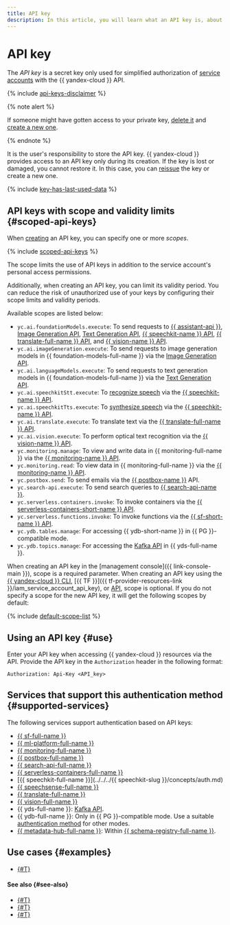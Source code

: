 ```yaml
---
title: API key
description: In this article, you will learn what an API key is, about its purpose, how to use it, and about the services supporting the API key authentication method.
---
```


# API key


The _API key_ is a secret key only used for simplified authorization of [service accounts](../users/service-accounts.md) with the {{ yandex-cloud }} API.

{% include [api-keys-disclaimer](../../../_includes/iam/api-keys-disclaimer.md) %}

{% note alert %}

If someone might have gotten access to your private key, [delete it](../../operations/authentication/manage-api-keys.md#delete-api-key) and [create a new one](../../operations/authentication/manage-api-keys.md#create-api-key).

{% endnote %}

It is the user's responsibility to store the API key. {{ yandex-cloud }} provides access to an API key only during its creation. If the key is lost or damaged, you cannot restore it. In this case, you can [reissue](../../operations/compromised-credentials.md#api-key-reissue) the key or create a new one.

{% include [key-has-last-used-data](../../../_includes/iam/key-has-last-used-data.md) %}

## API keys with scope and validity limits {#scoped-api-keys}

When [creating](../../operations/authentication/manage-api-keys.md#create-api-key) an API key, you can specify one or more _scopes_.

{% include [scoped-api-keys](../../../_includes/iam/scoped-api-keys.md) %}

The scope limits the use of API keys in addition to the service account's personal access permissions.

Additionally, when creating an API key, you can limit its validity period. You can reduce the risk of unauthorized use of your keys by configuring their scope limits and validity periods.

Available scopes are listed below:


* `yc.ai.foundationModels.execute`: To send requests to [{{ assistant-api }}](../../../ai-studio/assistants/api-ref/index.md), [Image Generation API](../../../ai-studio/image-generation/api-ref/index.md), [Text Generation API](../../../ai-studio/text-generation/api-ref/index.md), [{{ speechkit-name }} API](../../../speechkit/concepts/api.md), [{{ translate-full-name }} API](../../../translate/concepts/api.md), and [{{ vision-name }} API](../../../vision/ocr/api-ref/index.md).
* `yc.ai.imageGeneration.execute`: To send requests to image generation models in {{ foundation-models-full-name }} via the [Image Generation API](../../../ai-studio/image-generation/api-ref/index.md).
* `yc.ai.languageModels.execute`: To send requests to text generation models in {{ foundation-models-full-name }} via the [Text Generation API](../../../ai-studio/text-generation/api-ref/index.md).
* `yc.ai.speechkitStt.execute`: To [recognize speech](../../../speechkit/stt/index.md) via the [{{ speechkit-name }} API](../../../speechkit/concepts/api.md).
* `yc.ai.speechkitTts.execute`: To [synthesize speech](../../../speechkit/tts/index.md) via the [{{ speechkit-name }} API](../../../speechkit/concepts/api.md).
* `yc.ai.translate.execute`: To translate text via the [{{ translate-full-name }} API](../../../translate/concepts/api.md).
* `yc.ai.vision.execute`: To perform optical text recognition via the [{{ vision-name }} API](../../../vision/ocr/api-ref/index.md).
* `yc.monitoring.manage`: To view and write data in {{ monitoring-full-name }} via the [{{ monitoring-name }} API](../../../monitoring/api-ref/index.md).
* `yc.monitoring.read`: To view data in {{ monitoring-full-name }} via the [{{ monitoring-name }} API](../../../monitoring/api-ref/index.md).
* `yc.postbox.send`: To send emails via the [{{ postbox-name }}](../../../postbox/index.yaml) API.
* `yc.search-api.execute`: To send search queries to [{{ search-api-name }}](../../../search-api/api-ref/index.md).
* `yc.serverless.containers.invoke`: To invoke containers via the [{{ serverless-containers-short-name }} API](../../../serverless-containers/containers/api-ref/index.md).
* `yc.serverless.functions.invoke`: To invoke functions via the [{{ sf-short-name }} API](../../../functions/functions/api-ref/index.md).
* `yc.ydb.tables.manage`: For accessing {{ ydb-short-name }} in {{ PG }}-compatible mode.
* `yc.ydb.topics.manage`: For accessing the [Kafka API](../../../data-streams/kafkaapi/auth.md) in {{ yds-full-name }}.

When creating an API key in the [management console]({{ link-console-main }}), scope is a required parameter. When creating an API key using the [{{ yandex-cloud }} CLI](../../../cli/cli-ref/iam/cli-ref/api-key/create.md), [{{ TF }}]({{ tf-provider-resources-link }}/iam_service_account_api_key), or [API](../../api-ref/ApiKey/create.md), scope is optional. If you do not specify a scope for the new API key, it will get the following scopes by default:

{% include [default-scope-list](../../../_includes/iam/default-scope-list.md) %}

## Using an API key {#use}

Enter your API key when accessing {{ yandex-cloud }} resources via the API. Provide the API key in the `Authorization` header in the following format:

```
Authorization: Api-Key <API_key>
```

## Services that support this authentication method {#supported-services}

The following services support authentication based on API keys:

* [{{ sf-full-name }}](../../../functions/operations/function/auth.md)
* [{{ ml-platform-full-name }}](../../../datasphere/api-ref/authentication.md)
* [{{ monitoring-full-name }}](../../../monitoring/api-ref/authentication.md)
* [{{ postbox-full-name }}](../../../postbox/api-ref/authentication.md)
* [{{ search-api-full-name }}](../../../search-api/operations/auth.md)
* [{{ serverless-containers-full-name }}](../../../serverless-containers/)
* [{{ speechkit-full-name }}](../../../{{ speechkit-slug }}/concepts/auth.md)
* [{{ speechsense-full-name }}](../../../speechsense/api-ref/authentication.md)
* [{{ translate-full-name }}](../../../translate/api-ref/authentication.md)
* [{{ vision-full-name }}](../../../vision/api-ref/authentication.md)
* {{ yds-full-name }}: [Kafka API](../../../data-streams/kafkaapi/index.md).
* {{ ydb-full-name }}: Only in {{ PG }}-compatible mode. Use a suitable [authentication method](../../../ydb/operations/connection#auth) for other modes.
* [{{ metadata-hub-full-name }}](../../../metadata-hub/concepts/index.md): Within [{{ schema-registry-full-name }}](../../../metadata-hub/operations/connect-to-namespace.md).

## Use cases {#examples}

* [{#T}](../../../tutorials/serverless/auto-upload.md)

#### See also {#see-also}

* [{#T}](../../operations/authentication/manage-api-keys.md#create-api-key)
* [{#T}](iam-token.md)
* [{#T}](./index.md)
